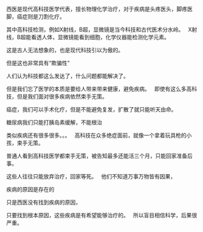 西医是现代高科技医学代表，擅长物理化学治疗，对于疾病是头疼医头，脚疼医脚，癌症则是刀割化疗。

其中高科技检测，例如X射线，B超，显微镜是当今科技和古代医术分水岭。
&nbsp;
X射线，B超能看透人体，显微镜能看到细胞，化学仪器能检测化学元素。

这是古人无法想象的，也是现代科技引以为傲的。

但是这也非常具有“欺骗性”

人们认为科技都这么发达了，什么问题都能解决了。

但是我们忘了医学的本质是要给人带来带来健康，避免疾病。
&nbsp;
即使有这么多高科技，但是我们面对很多疾病依然束手无策。

癌症，我们可以手术化疗，但是不能避免复发，扩散了就只能听天由命。

糖尿病我们只能打胰岛素缓解，不能根治

类似疾病还有很多很多。。。
&nbsp;
高科技在众多绝症面前，就像一个拿着玩具枪的小孩，束手无策。

普通人看到高科技医学都束手无策，被告知最多还能活三个月，只能回家准备后事。

这些人往往只能放弃治疗，回家等死。
&nbsp;
他们不知道万事万物皆有因果，

疾病的原因是存在的

只是西医没有找到疾病的原因，

只要找到根本原因，这些疾病是有希望能够治疗的。
&nbsp;
所以盲目相信科学，后果很严重。